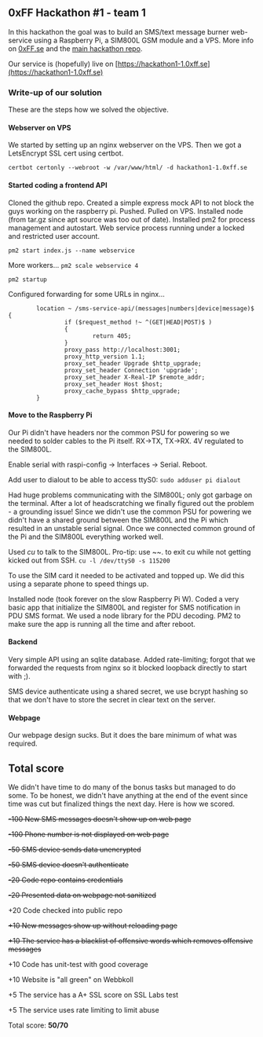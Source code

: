 ## 0xFF Hackathon #1 - team 1
In this hackathon the goal was to build an SMS/text message burner web-service using a Raspberry Pi, a SIM800L GSM module and a VPS. More info on [0xFF.se](https://0xff.se/) and the [main hackathon repo](https://github.com/0xFFse/hackathon1).

Our service is (hopefully) live on [https://hackathon1-1.0xff.se](https://hackathon1-1.0xff.se)

### Write-up of our solution
These are the steps how we solved the objective.

#### Webserver on VPS
We started by setting up an nginx webserver on the VPS. Then we got a LetsEncrypt SSL cert using certbot.

```certbot certonly --webroot -w /var/www/html/ -d hackathon1-1.0xff.se```

#### Started coding a frontend API
Cloned the github repo. Created a simple express mock API to not block the guys working on the raspberry pi. Pushed. Pulled on VPS. Installed node (from tar.gz since apt source was too out of date). Installed pm2 for process management and autostart. Web service process running under a locked and restricted user account.

```pm2 start index.js --name webservice```

More workers...
```pm2 scale webservice 4```


```pm2 startup```

Configured forwarding for some URLs in nginx...
```
        location ~ /sms-service-api/(messages|numbers|device|message)$ {
                if ($request_method !~ ^(GET|HEAD|POST)$ )
                {
                        return 405;
                }
                proxy_pass http://localhost:3001;
                proxy_http_version 1.1;
                proxy_set_header Upgrade $http_upgrade;
                proxy_set_header Connection 'upgrade';
                proxy_set_header X-Real-IP $remote_addr;
                proxy_set_header Host $host;
                proxy_cache_bypass $http_upgrade;               
        }
```


#### Move to the Raspberry Pi
Our Pi didn't have headers nor the common PSU for powering so we needed to solder cables to the Pi itself. RX->TX, TX->RX. 4V regulated to the SIM800L. 

Enable serial with raspi-config -> Interfaces -> Serial. Reboot.

Add user to dialout to be able to access ttyS0:
```sudo adduser pi dialout```

Had huge problems communicating with the SIM800L; only got garbage on the terminal. After a lot of headscratching we finally figured out the problem - a grounding issue! Since we didn't use the common PSU for powering we didn't have a shared ground between the SIM800L and the Pi which resulted in an unstable serial signal. Once we connected common ground of the Pi and the SIM800L everything worked well.

Used _cu_ to talk to the SIM800L. Pro-tip: use ~~. to exit cu while not getting kicked out from SSH.
```cu -l /dev/ttyS0 -s 115200```


To use the SIM card it needed to be activated and topped up. We did this using a separate phone to speed things up.

Installed node (took forever on the slow Raspberry Pi W). Coded a very basic app that initialize the SIM800L and register for SMS notification in PDU SMS format. We used a node library for the PDU decoding. PM2 to make sure the app is running all the time and after reboot.

#### Backend
Very simple API using an sqlite database. Added rate-limiting; forgot that we forwarded the requests from nginx so it blocked loopback directly to start with ;).

SMS device authenticate using a shared secret, we use bcrypt hashing so that we don't have to store the secret in clear text on the server.

#### Webpage
Our webpage design sucks. But it does the bare minimum of what was required.

## Total score
We didn't have time to do many of the bonus tasks but managed to do some. To be honest, we didn't have anything at the end of the event since time was cut but finalized things the next day. Here is how we scored.

~~-100 	New SMS messages doesn't show up on web page~~

~~-100 	Phone number is not displayed on web page~~

~~-50 	SMS device sends data unencrypted~~

~~-50 	SMS device doesn't authenticate~~

~~-20 	Code repo contains credentials~~

~~-20 	Presented data on webpage not sanitized~~

+20 	Code checked into public repo

~~+10 	New messages show up without reloading page~~

~~+10 	The service has a blacklist of offensive words which removes offensive messages~~

+10 	Code has unit-test with good coverage

+10 	Website is "all green" on Webbkoll

+5 	The service has a A+ SSL score on SSL Labs test

+5 	The service uses rate limiting to limit abuse

Total score: **50/70**
